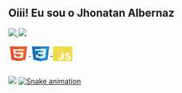 ## Oiii! Eu sou o Jhonatan Albernaz

<div>
  <a href="https://github.com/JhonatanAlbernaz">
  <img height="180em" src="https://github-readme-stats.vercel.app/api?username=JhonatanAlbernaz&show_icons=true&theme=dark&include_all_commits=true&count_private=true"/>
  <img height="180em" src="https://github-readme-stats.vercel.app/api/top-langs/?username=JhonatanAlbernaz&layout=compact&langs_count=7&theme=dark"/>
</div>

<div style="display: inline_block"><br>
  <img align="center" alt="Jhonatan-HTML" height="30" width="40" src="https://raw.githubusercontent.com/devicons/devicon/master/icons/html5/html5-original.svg">
  <img align="center" alt="Jhonatan-CSS" height="30" width="40" src="https://raw.githubusercontent.com/devicons/devicon/master/icons/css3/css3-original.svg">
  <img align="center" alt="Jhonatan-Js" height="30" width="40" src="https://raw.githubusercontent.com/devicons/devicon/master/icons/javascript/javascript-plain.svg">
</div>

  ##
 
<div> 
 <a href="https://discord.gg/pDbY76q8Qf" target="_blank"><img src="https://img.shields.io/badge/Discord-7289DA?style=for-the-badge&logo=discord&logoColor=white" target="_blank"></a> 
  <a href = "jhonatanalbernaz124@gmail.com"><img src="https://img.shields.io/badge/Gmail-D14836?style=for-the-badge&logo=gmail&logoColor=white></a>
  
  ![Snake animation](https://github.com/JhonatanAlbernaz/JhonatanAlbernaz/blob/output/github-contribution-grid-snake.svg)
 
</div>
